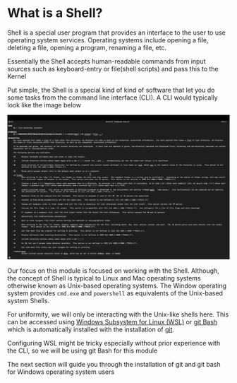 # What is a Shell?

Shell is a special user program that provides an interface to the user to use
operating system services. Operating systems include opening a file, deleting a
file, opening a program, renaming a file, etc.

Essentially the Shell accepts human-readable commands from input sources such as
keyboard-entry or file(shell scripts) and pass this to the Kernel

Put simple, the Shell is a special kind of kind of software that let you do some
tasks from the command line interface (CLI). A CLI would typically look like the
image below

![Command line interface](../assets/cli.png)

Our focus on this module is focused on working with the Shell. Although, the
concept of Shell is typical to Linux and Mac operating systems otherwise known
as Unix-based operating systems. The Window operating system provides `cmd.exe`
and `powershell` as equivalents of the Unix-based system Shells.

For uniformity, we will only be interacting with the Unix-like shells here. This
can be accessed using
[Windows Subsystem for Linux (WSL)](https://learn.microsoft.com/en-us/windows/wsl/install)
or [git Bash](https://git-scm.com/downloads) which is automatically installed
with the installation of [git](https://git-scm.com/downloads).

Configuring WSL might be tricky especially without prior experience with the
CLI, so we will be using git Bash for this module

The next section will guide you through the installation of git and git bash for
Windows operating system users
